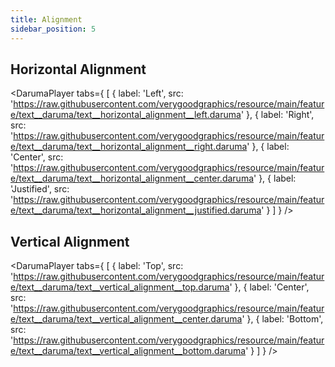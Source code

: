 ```yaml
---
title: Alignment
sidebar_position: 5
---
```


## Horizontal Alignment

<DarumaPlayer
  tabs={
    [
      {
        label: 'Left',
        src: 'https://raw.githubusercontent.com/verygoodgraphics/resource/main/feature/text__daruma/text__horizontal_alignment__left.daruma'
      },
      {
        label: 'Right',
        src: 'https://raw.githubusercontent.com/verygoodgraphics/resource/main/feature/text__daruma/text__horizontal_alignment__right.daruma'
      },
      {
        label: 'Center',
        src: 'https://raw.githubusercontent.com/verygoodgraphics/resource/main/feature/text__daruma/text__horizontal_alignment__center.daruma'
      },
      {
        label: 'Justified',
        src: 'https://raw.githubusercontent.com/verygoodgraphics/resource/main/feature/text__daruma/text__horizontal_alignment__justified.daruma'
      }
    ]
  }
 />
 
## Vertical Alignment

<DarumaPlayer
  tabs={
    [
      {
        label: 'Top',
        src: 'https://raw.githubusercontent.com/verygoodgraphics/resource/main/feature/text__daruma/text__vertical_alignment__top.daruma'
      },
      {
        label: 'Center',
        src: 'https://raw.githubusercontent.com/verygoodgraphics/resource/main/feature/text__daruma/text__vertical_alignment__center.daruma'
      },
      {
        label: 'Bottom',
        src: 'https://raw.githubusercontent.com/verygoodgraphics/resource/main/feature/text__daruma/text__vertical_alignment__bottom.daruma'
      }
    ]
  }
 />
 